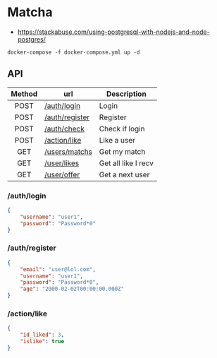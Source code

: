 # Matcha

- https://stackabuse.com/using-postgresql-with-nodejs-and-node-postgres/

```
docker-compose -f docker-compose.yml up -d
```

## API
| Method | url                | Description         |
|:------:|--------------------|---------------------|
| POST   | [/auth/login   ]() | Login               |
| POST   | [/auth/register]() | Register            |
| POST   | [/auth/check   ]() | Check if login      |
| POST   | [/action/like  ]() | Like a user         |
| GET    | [/users/matchs ]() | Get my match        |
| GET    | [/user/likes   ]() | Get all like I recv |
| GET    | [/user/offer   ]() | Get a next user     |

### /auth/login
```json
{
    "username": "user1",
    "password": "Password*0"
}
```
### /auth/register
```json
{
    "email": "user@lol.com",
    "username": "user1",
    "password": "Password*0",
    "age": "2000-02-02T00:00:00.000Z"
}
```
### /action/like
```json
{
    "id_liked": 3,
    "islike": true
}
```